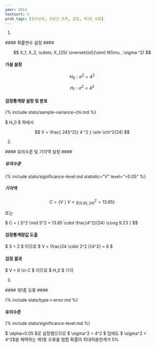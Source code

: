 ```yaml
---
year: 2013
testsort: h
prob_tags: [정규분포, 모분산_추론, 검정, 제1종_오류]
---
```

1)

<div>
#### 확률변수 설정 ####

$$ X_1, X_2, \cdots, X_{25} \overset{iid}{\sim} N(\mu , \sigma ^2) $$

#### 가설 설정 ####

$$ H_0 : \sigma ^2 = 4^2 $$

$$ H_1 : \sigma ^2 < 4^2 $$

#### 검정통계량 설정 및 분포 ####

{% include stats/sample-variance-chi.md %}

$ H_0 $ 하에서

$$ V = \frac{ 24S^2}{ 4 ^2 }  \sim \chi^2(24) $$

</div>

2)

<div>
#### 유의수준 및 기각역 설정 ####

##### 유의수준 #####

{% include stats/significance-level.md statistic="V" level="=0.05" %}

##### 기각역 #####

$$ C = \{ V \mid V < \chi _{(0.95, 24)}^2 = 13.85 \} $$

또는

$ C = \{ S^2 \mid S^2 < 13.85 \cdot \frac{4^2}{24} \cong 9.23 \} $$

#### 검정통계량값 도출 ####

$ S = 2 $ 이므로  $ V = \frac{24 \cdot 2^2 }{4^2} = 6 $

#### 검정 결과 ####

$ V = 6  \in C $ 이므로 $ H_0 $ 기각
</div>

3)

<div>
#### 제1종 오류 ####

{% include stats/type-i-error.md %}

#### 유의수준 ####

{% include stats/significance-level.md %}

$ \alpha=0.05 $로 설정했으므로 $ \sigma^2 = 4^2 $ 임에도 $ \sigma^2 < 4^2$을 채택하는 제1종 오류를 범할 확률의 최대허용한계가 5%
</div>